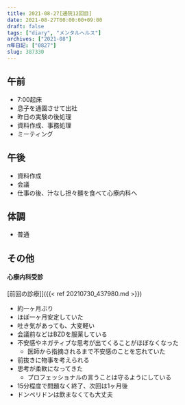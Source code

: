 ```yaml
---
title: 2021-08-27[通院12回目]
date: 2021-08-27T00:00:00+09:00
draft: false
tags: ["diary", "メンタルヘルス"]
archives: ["2021-08"]
n年日記: ["0827"]
slug: 387330
---
```

## 午前
- 7:00起床
- 息子を通園させて出社
- 昨日の実験の後処理
- 資料作成、事務処理
- ミーティング
## 午後
- 資料作成
- 会議
- 仕事の後、汁なし担々麺を食べて心療内科へ
## 体調
- 普通
## その他
#### 心療内科受診
[前回の診療]]({{< ref 20210730_437980.md >}})  
- 約一ヶ月ぶり
- ほぼ一ヶ月安定していた
- 吐き気があっても、大変軽い
- 会議前などはBZDを服薬している
- 不安感やネガティブな思考が出てくることがほぼなくなった
  - 医師から指摘されるまで不安感のことを忘れていた
- 前抜きに物事を考えられる
- 思考が柔軟になってきた
  - プロフェッショナルの言うことは守るようにしている
- 15分程度で問題なく終了、次回は1ヶ月後
- ドンペリドンは飲まなくても大丈夫